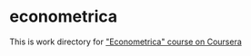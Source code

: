 # econometrica
 
This is work directory for ["Econometrica" course on Coursera](https://www.coursera.org/learn/ekonometrika/home/welcome)